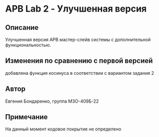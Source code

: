 # APB Lab 2 - Улучшенная версия

## Описание
Улучшенная версия APB мастер-слейв системы с дополнительной функциональностью.

## Изменения по сравнению с первой версией
добавлена функция косинуса в соответствии с вариантом задания 2

## Автор
Евгения Бондаренко, группа МЗО-409Б-22

## Примечание
На данный момент кодовое покрытие не определено
